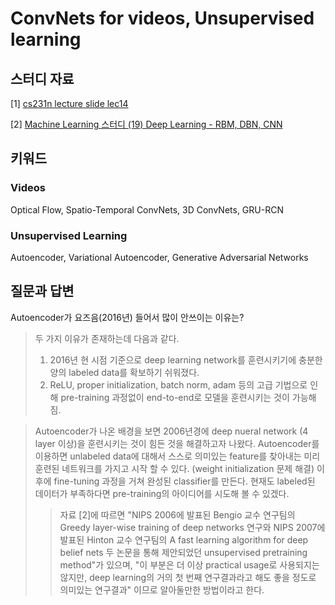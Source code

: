 # ConvNets for videos, Unsupervised learning


## 스터디 자료

[1] [cs231n lecture slide lec14](http://cs231n.stanford.edu/slides/winter1516_lecture14.pdf)

[2] [Machine Learning 스터디 (19) Deep Learning - RBM, DBN, CNN](http://sanghyukchun.github.io/75/)

## 키워드

### Videos

Optical Flow, Spatio-Temporal ConvNets, 3D ConvNets, GRU-RCN

### Unsupervised Learning

Autoencoder, Variational Autoencoder, Generative Adversarial Networks


## 질문과 답변

Autoencoder가 요즈음(2016년) 들어서 많이 안쓰이는 이유는?
> 두 가지 이유가 존재하는데 다음과 같다.
>
> 1. 2016년 현 시점 기준으로 deep learning network를 훈련시키기에 충분한 양의 labeled data를 확보하기 쉬워졌다. 
> 2. ReLU, proper initialization, batch norm, adam 등의 고급 기법으로 인해 pre-training 과정없이 end-to-end로 모델을 훈련시키는 것이 가능해짐. 
>

> Autoencoder가 나온 배경을 보면 2006년경에 deep nueral network (4 layer 이상)을 훈련시키는 것이 힘든 것을 해결하고자 나왔다.
> Autoencoder를 이용하면 unlabeled data에 대해서 스스로 의미있는 feature를 찾아내는 미리 훈련된 네트워크를 가지고 시작 할 수 있다. (weight initialization 문제 해결)
> 이후에 fine-tuning 과정을 거쳐 완성된 classifier를 만든다. 
> 현재도 labeled된 데이터가 부족하다면 pre-training의 아이디어를 시도해 볼 수 있겠다. 
>
>> 자료 [2]에 따르면 "NIPS 2006에 발표된 Bengio 교수 연구팀의 Greedy layer-wise training of deep networks 연구와 NIPS 2007에 발표된 Hinton 교수 연구팀의 A fast learning algorithm for deep belief nets 두 논문을 통해 제안되었던 unsupervised pretraining method"가 있으며, "이 부분은 더 이상 practical usage로 사용되지는 않지만, deep learning의 거의 첫 번째 연구결과라고 해도 좋을 정도로 의미있는 연구결과" 이므로 알아둘만한 방법이라고 한다.
 
